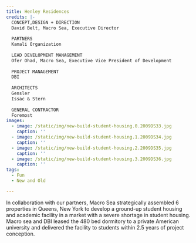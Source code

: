 ```yaml
---
title: Henley Residences
credits: |-
  CONCEPT,DESIGN + DIRECTION  
  David Belt, Macro Sea, Executive Director  
    
  PARTNERS  
  Kamali Organization  
    
  LEAD DEVELOPMENT MANAGEMENT  
  Ofer Ohad, Macro Sea, Executive Vice President of Development  
    
  PROJECT MANAGEMENT  
  DBI  
    
  ARCHITECTS  
  Gensler  
  Issac & Stern  
    
  GENERAL CONTRACTOR  
  Foremost
images:
  - image: /static/img/new-build-student-housing.0.2009DS33.jpg
    caption: ''
  - image: /static/img/new-build-student-housing.1.2009DS34.jpg
    caption: ''
  - image: /static/img/new-build-student-housing.2.2009DS35.jpg
    caption: ''
  - image: /static/img/new-build-student-housing.3.2009DS36.jpg
    caption: ''
tags:
  - Fun
  - New and Old

---
```

In collaboration with our partners, Macro Sea strategically assembled 6 properties in Queens, New York to develop a ground-up student housing and academic facility in a market with a severe shortage in student housing. Macro sea and DBI leased the 480 bed dormitory to a private American university and delivered the facility to students within 2.5 years of project conception.